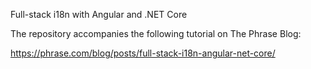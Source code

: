 Full-stack i18n with Angular and .NET Core

The repository accompanies the following tutorial on The Phrase Blog:

https://phrase.com/blog/posts/full-stack-i18n-angular-net-core/
